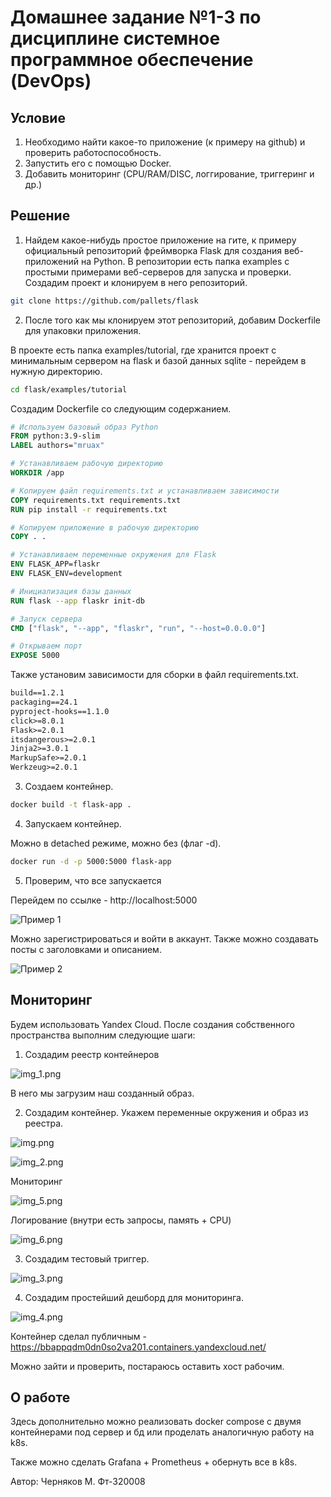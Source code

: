 # Домашнее задание №1-3 по дисциплине системное программное обеспечение (DevOps)

## Условие

1. Необходимо найти какое-то приложение (к примеру на github) и проверить работоспособность.
2. Запустить его с помощью Docker.
3. Добавить мониторинг (CPU/RAM/DISC, логгирование, триггеринг и др.)

## Решение

1. Найдем какое-нибудь простое приложение на гите, к примеру официальный репозиторий фреймворка Flask для создания веб-приложений на Python. В репозитории есть папка examples с простыми примерами веб-серверов для запуска и проверки. Создадим проект и клонируем в него репозиторий.

```bash
git clone https://github.com/pallets/flask
```

2. После того как мы клонируем этот репозиторий, добавим Dockerfile для упаковки приложения.

В проекте есть папка examples/tutorial, где хранится проект с минимальным сервером на flask и базой данных sqlite - перейдем в нужную директорию.

```bash
cd flask/examples/tutorial
```

Создадим Dockerfile со следующим содержанием.

```Dockerfile
# Используем базовый образ Python
FROM python:3.9-slim
LABEL authors="mruax"

# Устанавливаем рабочую директорию
WORKDIR /app

# Копируем файл requirements.txt и устанавливаем зависимости
COPY requirements.txt requirements.txt
RUN pip install -r requirements.txt

# Копируем приложение в рабочую директорию
COPY . .

# Устанавливаем переменные окружения для Flask
ENV FLASK_APP=flaskr
ENV FLASK_ENV=development

# Инициализация базы данных
RUN flask --app flaskr init-db

# Запуск сервера
CMD ["flask", "--app", "flaskr", "run", "--host=0.0.0.0"]

# Открываем порт
EXPOSE 5000

```

Также установим зависимости для сборки в файл requirements.txt.

```txt
build==1.2.1
packaging==24.1
pyproject-hooks==1.1.0
click>=8.0.1
Flask>=2.0.1
itsdangerous>=2.0.1
Jinja2>=3.0.1
MarkupSafe>=2.0.1
Werkzeug>=2.0.1
```

3. Создаем контейнер.

```bash
docker build -t flask-app .
```

4. Запускаем контейнер.

Можно в detached режиме, можно без (флаг -d).

```bash
docker run -d -p 5000:5000 flask-app
```

5. Проверим, что все запускается

Перейдем по ссылке - http://localhost:5000

![Пример 1](src/img.png)

Можно зарегистрироваться и войти в аккаунт. Также можно создавать посты с заголовками и описанием.

![Пример 2](src/img2.png)

## Мониторинг

Будем использовать Yandex Cloud. После создания собственного пространства выполним следующие шаги:

1. Создадим реестр контейнеров

![img_1.png](examples/img_1.png)

В него мы загрузим наш созданный образ.

2. Создадим контейнер. Укажем переменные окружения и образ из реестра.

![img.png](examples/img.png)

![img_2.png](examples/img_2.png)

Мониторинг

![img_5.png](examples/img_5.png)

Логирование (внутри есть запросы, память + CPU)

![img_6.png](examples/img_6.png)

3. Создадим тестовый триггер.

![img_3.png](examples/img_3.png)

4. Создадим простейший дешборд для мониторинга.

![img_4.png](examples/img_4.png)

Контейнер сделал публичным - https://bbappqdm0dn0so2va201.containers.yandexcloud.net/

Можно зайти и проверить, постараюсь оставить хост рабочим.

## О работе

Здесь дополнительно можно реализовать docker compose с двумя контейнерами под сервер и бд или проделать аналогичную работу на k8s.

Также можно сделать Grafana + Prometheus + обернуть все в k8s.

Автор: Черняков М. Фт-320008